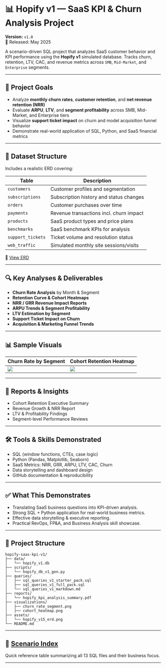 # 📊 Hopify v1 — SaaS KPI & Churn Analysis Project

**Version:** `v1.0`  
📅 Released: May 2025

A scenario-driven SQL project that analyzes SaaS customer behavior and KPI performance using the **Hopify v1** simulated database. Tracks churn, retention, LTV, CAC, and revenue metrics across `SMB`, `Mid-Market`, and `Enterprise` segments.

---

## 🎯 Project Goals

- Analyze **monthly churn rates**, **customer retention**, and **net revenue retention (NRR)**
- Evaluate **ARPU**, **LTV**, and **segment profitability** across SMB, Mid-Market, and Enterprise tiers
- Visualize **support ticket impact** on churn and model acquisition funnel behavior
- Demonstrate real-world application of SQL, Python, and SaaS financial metrics

---

## 🧩 Dataset Structure

Includes a realistic ERD covering:

| Table             | Description                              |
|------------------|------------------------------------------|
| `customers`       | Customer profiles and segmentation       |
| `subscriptions`   | Subscription history and status changes  |
| `orders`          | Customer purchases over time             |
| `payments`        | Revenue transactions incl. churn impact  |
| `products`        | SaaS product types and price plans       |
| `benchmarks`      | SaaS benchmark KPIs for analysis         |
| `support_tickets` | Ticket volume and resolution status      |
| `web_traffic`     | Simulated monthly site sessions/visits   |

📎 [View ERD](./hopify_v1_erd.png)

---

## 🔍 Key Analyses & Deliverables

- **Churn Rate Analysis** by Month & Segment
- **Retention Curve & Cohort Heatmaps**
- **NRR / GRR Revenue Impact Reports**
- **ARPU Trends & Segment Profitability**
- **LTV Estimation by Segment**
- **Support Ticket Impact on Churn**
- **Acquisition & Marketing Funnel Trends**

---

## 📊 Sample Visuals

| Churn Rate by Segment | Cohort Retention Heatmap |
|-----------------------|--------------------------|
| ![](screenshots/churn_rate_segment.png) | ![](screenshots/cohort_heatmap.png) |

---

## 📝 Reports & Insights

- Cohort Retention Executive Summary
- Revenue Growth & NRR Report
- LTV & Profitability Findings
- Segment-level Performance Reviews

---

## 🛠️ Tools & Skills Demonstrated

- SQL (window functions, CTEs, case logic)
- Python (Pandas, Matplotlib, Seaborn)
- SaaS Metrics: NRR, GRR, ARPU, LTV, CAC, Churn
- Data storytelling and dashboard design
- GitHub documentation & reproducibility

---

## ✅ What This Demonstrates

- Translating SaaS business questions into KPI-driven analysis.
- Strong SQL + Python application for real-world business metrics.
- Effective data storytelling & executive reporting.
- Practical RevOps, FP&A, and Business Analysis skill showcase.

---

## 📁 Project Structure

```plaintext
hopify-saas-kpi-v1/
├── data/
│   └── hopify_v1.db
├── scripts/
│   └── hopify_db_v1_gen.py
├── queries/
│   ├── sql_queries_v1_starter_pack.sql
│   ├── sql_queries_v1_full_pack.sql
│   └── sql_queries_v1_markdown.md
├── reports/
│   └── hopify_kpi_analysis_summary.pdf
├── visualizations/
│   ├── churn_rate_segment.png
│   ├── cohort_heatmap.png
├── assets/
│   └── hopify_v15_erd.png
└── README.md

```

---


## 📑 [Scenario Index](hopify_sql_scenarios_index.md)  
Quick reference table summarizing all 13 SQL files and their business focus.


---


